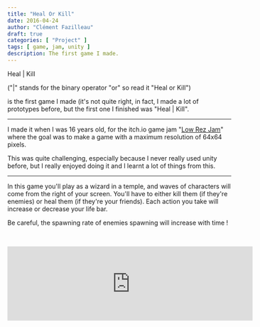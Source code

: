 ```yaml
---
title: "Heal Or Kill"
date: 2016-04-24
author: "Clément Fazilleau"
draft: true
categories: [ "Project" ]
tags: [ game, jam, unity ]
description: The first game I made.
---
```


Heal | Kill

("|" stands for the binary operator "or" so read it "Heal or Kill")

is the first game I made (it's not quite right, in fact, I made a lot of prototypes before, but the first one I finished was "Heal | Kill".

-------------

I made it when I was 16 years old, for the itch.io game jam "[Low Rez Jam](https://itch.io/jam/lowrezjam2016)" where the goal was to make a game with a maximum resolution of 64x64 pixels.

This was quite challenging, especially because I never really used unity before, but I really enjoyed doing it and I learnt a lot of things from this.

-------------

In this game you'll play as a wizard in a temple, and waves of characters will come from the right of your screen.
You'll have to either kill them (if they're enemies) or heal them (if they're your friends).
Each action you take will increase or decrease your life bar.

Be careful, the spawning rate of enemies spawning will increase with time !

<br/><div align="center"><iframe src="https://itch.io/embed/62027" height="167" width="552" frameborder="0"></iframe></div>